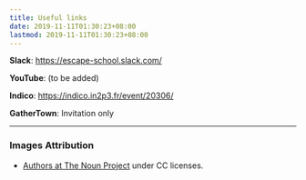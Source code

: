 ```yaml
---
title: Useful links
date: 2019-11-11T01:30:23+08:00
lastmod: 2019-11-11T01:30:23+08:00
---
```


**Slack**: https://escape-school.slack.com/

**YouTube**: (to be added)

**Indico**: https://indico.in2p3.fr/event/20306/

**GatherTown**: Invitation only

---

### Images Attribution
- [Authors at The Noun Project](https://thenounproject.com/) under CC licenses.
